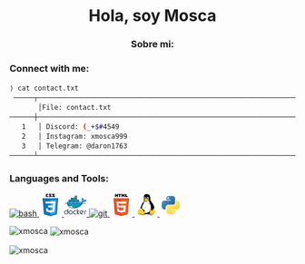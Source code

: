 
<h1 align="center">Hola, soy Mosca</h1>
<h3 align="center">Sobre mi:</h3>

<h3 align="left">Connect with me:</h3>

```bash
⟩ cat contact.txt
 ─────┬────────────────────────────────────────────────────────────────────
       │File: contact.txt
──────┼────────────────────────────────────────────────────────────────────
   1   │ Discord: (_+$#4549
   2   │ Instagram: xmosca999
   3   │ Telegram: @daron1763
──────┴────────────────────────────────────────────────────────────────────
```
<p align="left">
</p>

<h3 align="left">Languages and Tools:</h3>
<p align="left"> <a href="https://www.gnu.org/software/bash/" target="_blank" rel="noreferrer"> <img src="https://www.vectorlogo.zone/logos/gnu_bash/gnu_bash-icon.svg" alt="bash" width="40" height="40"/> </a> <a href="https://www.w3schools.com/css/" target="_blank" rel="noreferrer"> <img src="https://raw.githubusercontent.com/devicons/devicon/master/icons/css3/css3-original-wordmark.svg" alt="css3" width="40" height="40"/> </a> <a href="https://www.docker.com/" target="_blank" rel="noreferrer"> <img src="https://raw.githubusercontent.com/devicons/devicon/master/icons/docker/docker-original-wordmark.svg" alt="docker" width="40" height="40"/> </a> <a href="https://git-scm.com/" target="_blank" rel="noreferrer"> <img src="https://www.vectorlogo.zone/logos/git-scm/git-scm-icon.svg" alt="git" width="40" height="40"/> </a> <a href="https://www.w3.org/html/" target="_blank" rel="noreferrer"> <img src="https://raw.githubusercontent.com/devicons/devicon/master/icons/html5/html5-original-wordmark.svg" alt="html5" width="40" height="40"/> </a> <a href="https://www.linux.org/" target="_blank" rel="noreferrer"> <img src="https://raw.githubusercontent.com/devicons/devicon/master/icons/linux/linux-original.svg" alt="linux" width="40" height="40"/> </a> <a href="https://www.python.org" target="_blank" rel="noreferrer"> <img src="https://raw.githubusercontent.com/devicons/devicon/master/icons/python/python-original.svg" alt="python" width="40" height="40"/> </a> </p>

<p><img align="left" src="https://github-readme-stats.vercel.app/api/top-langs?username=xmosca&show_icons=true&locale=en&layout=compact" alt="xmosca" /></p>

<p>&nbsp;<img align="center" src="https://github-readme-stats.vercel.app/api?username=xmosca&show_icons=true&locale=en" alt="xmosca" /></p>

<p><img align="center" src="https://github-readme-streak-stats.herokuapp.com/?user=xmosca&" alt="xmosca" /></p>
